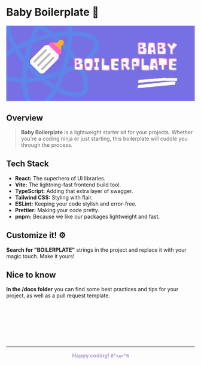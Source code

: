 # Baby Boilerplate 🍼

![Banner here my friends](https://github.com/viktoriabakun/baby-boilerplate/blob/media/banner.png)

## Overview

>**Baby Boilerplate** is a lightweight starter kit for your projects. Whether you're a coding ninja or just starting, this boilerplate will cuddle you through the process.

## Tech Stack

- **React:** The superhero of UI libraries.
- **Vite:** The lightning-fast frontend build tool.
- **TypeScript:** Adding that extra layer of swagger.
- **Tailwind CSS:** Styling with flair.
- **ESLint:** Keeping your code stylish and error-free.
- **Prettier:** Making your code pretty.
- **pnpm:** Because we like our packages lightweight and fast.

## Customize it! ⚙️
**Search for "BOILERPLATE"** strings in the project and replace it with your magic touch. Make it yours!

## Nice to know
**In the /docs folder** you can find some best practices and tips for your project, as well as a pull request template.

<div style="height: 100px"></div>

***

<div align="center" style="color: #a999d2; font-size: 14px; font-weight: bold; padding-bottom: 1rem">Happy coding! ฅ^•ﻌ•^ฅ</div>